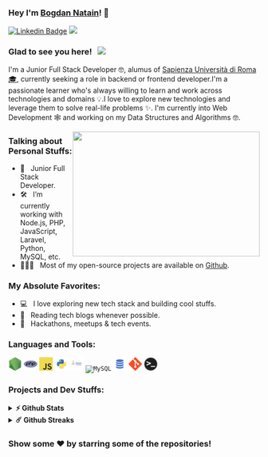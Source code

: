 ### Hey I'm [Bogdan Natain](https://github.com/Natain/)! 👋
[![Linkedin Badge](https://img.shields.io/badge/-LinkedIn-0e76a8?style=flat-square&logo=Linkedin&logoColor=white)](https://www.linkedin.com/in/natain/)
[![](https://gitwar.herokuapp.com/badge?username=Natain&label=Gitwar%20Profile%20Score&style=for-the-badge&color=0088cc)](https://gitwar.herokuapp.com/)


### Glad to see you here! &nbsp; ![](https://visitor-badge.glitch.me/badge?page_id=AlinGeorgescu.AlinGeorgescu&style=flat-square&color=0088cc)

I'm a Junior Full Stack Developer 🤓, alumus of [Sapienza Università di Roma 🎓](https://www.uniroma1.it/it/pagina-strutturale/home), currently seeking a role in backend or frontend developer.I'm a passionate learner who's always willing to learn and work across technologies and domains 💡.I love to explore new technologies and leverage them to solve real-life problems ✨.
I'm currently into Web Development 🕸️ and working on my Data Structures and Algorithms 🤓.

<img align="right" height="250" width="375" alt="" src="https://raw.githubusercontent.com/iampavangandhi/iampavangandhi/master/gifs/coder.gif" />

### Talking about Personal Stuffs:
- 🚀 &nbsp; Junior Full Stack Developer.
-  🛠 &nbsp; I’m currently working with Node.js, PHP, JavaScript, Laravel, <br />  Python, MySQL, etc.
 - 👨🏻‍💻 &nbsp; Most of my open-source projects are available on [Github](https://github.com/Natain).
 
 ### My Absolute Favorites:
 - 💻 &nbsp; I love exploring new tech stack and building cool stuffs.
 - 📰 &nbsp; Reading tech blogs whenever possible.
 - 🍕 &nbsp; Hackathons, meetups & tech events.
 
 ### Languages and Tools:
<code><img height="27" src="https://raw.githubusercontent.com/github/explore/80688e429a7d4ef2fca1e82350fe8e3517d3494d/topics/nodejs/nodejs.png" alt="nodejs"></code>
<code><img height="27" src="https://raw.githubusercontent.com/github/explore/80688e429a7d4ef2fca1e82350fe8e3517d3494d/topics/php/php.png" alt="php"></code>
<code><img height="27" src="https://raw.githubusercontent.com/github/explore/80688e429a7d4ef2fca1e82350fe8e3517d3494d/topics/javascript/javascript.png" alt="javascript"></code>
<code><img height="27" src="https://raw.githubusercontent.com/github/explore/80688e429a7d4ef2fca1e82350fe8e3517d3494d/topics/python/python.png" alt="python"></code>
<code><img height="27" src="https://raw.githubusercontent.com/github/explore/80688e429a7d4ef2fca1e82350fe8e3517d3494d/topics/java/java.png" alt="java"></code>
<code><img height="27" src="https://encrypted-tbn0.gstatic.com/images?q=tbn%3AANd9GcSTTzPAw-55ssm1Im594xYZ9eRQu2JylrkYLg&usqp=CAU" alt="MySQL"></code>
<code><img height="27" src="https://raw.githubusercontent.com/github/explore/80688e429a7d4ef2fca1e82350fe8e3517d3494d/topics/sql/sql.png" alt="sql"></code>
<code><img height="27" src="https://raw.githubusercontent.com/devicons/devicon/master/icons/git/git-original.svg" alt="git"></code>
<code><img height="27" src="https://raw.githubusercontent.com/github/explore/80688e429a7d4ef2fca1e82350fe8e3517d3494d/topics/terminal/terminal.png" alt="terminal"></code>

### Projects and Dev Stuffs:

<details>
  <summary><b>⚡ Github Stats</b></summary>

  <br />
  <img height="180em" src="https://github-readme-stats.vercel.app/api?username=Natain&show_icons=true&hide_border=true&&count_private=true&include_all_commits=true" />
  <img height="180em" src="https://github-readme-stats.vercel.app/api/top-langs/?username=Natain&show_icons=true&hide_border=true&layout=compact&langs_count=8"/>
</details>

<details>
  <summary><b>☄️ Github Streaks</b></summary>

  <br />
  <img height="180em" src="https://github-readme-streak-stats.herokuapp.com/?user=Natain&hide_border=true" />
</details>

### Show some ❤️ by starring some of the repositories!

<div align="center">


<!--
**Natain/Natain** is a ✨ _special_ ✨ repository because its `README.md` (this file) appears on your GitHub profile.

Here are some ideas to get you started:

- 🔭 I’m currently working on ...
- 🌱 I’m currently learning ...
- 👯 I’m looking to collaborate on ...
- 🤔 I’m looking for help with ...
- 💬 Ask me about ...
- 📫 How to reach me: ...
- 😄 Pronouns: ...
- ⚡ Fun fact: ...
-->


